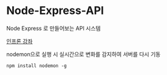 # Node-Express-API
Node Express 로 만들어보는 API 시스템

[인프론 강좌](https://www.inflearn.com/course/node-js-웹개발/dashboard)

nodemon으로 실행 시 실시간으로 변화를 감지하여 서버를 다시 기동
```shell
npm install nodemon -g
```